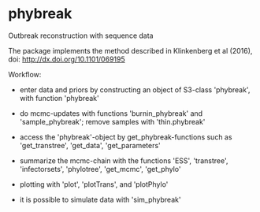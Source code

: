 # phybreak
Outbreak reconstruction with sequence data

The package implements the method described in Klinkenberg et al (2016), doi: http://dx.doi.org/10.1101/069195

Workflow:

* enter data and priors by constructing an object of S3-class 'phybreak', with function 'phybreak'

* do mcmc-updates with functions 'burnin_phybreak' and 'sample_phybreak'; remove samples with 'thin.phybreak'

* access the 'phybreak'-object by get_phybreak-functions such as 'get_transtree', 'get_data', 'get_parameters'

* summarize the mcmc-chain with the functions 'ESS', 'transtree', 'infectorsets', 'phylotree', 'get_mcmc', 'get_phylo'

* plotting with 'plot', 'plotTrans', and 'plotPhylo'


* it is possible to simulate data with 'sim_phybreak'